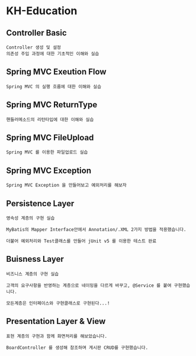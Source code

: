 # KH-Education


## __Controller Basic__
    Controller 생성 및 설정
    의존성 주입 과정에 대한 기초적인 이해와 실습

## __Spring MVC Exeution Flow__
    Spring MVC 의 실행 흐름에 대한 이해와 실습

## __Spring MVC ReturnType__
    핸들러메소드의 리턴타입에 대한 이해와 실습

## __Spring MVC FileUpload__
    Spring MVC 를 이용한 파일업로드 실습

## __Spring MVC Exception__
    Spring MVC Exception 을 만들어보고 예외처리를 해보자

## __Persistence Layer__
    영속성 계층의 구현 실습

    MyBatis의 Mapper Interface안에서 Annotation/.XML 2가지 방법을 적용했습니다.

    더불어 예외처리와 Test클래스를 만들어 jUnit v5 를 이용한 테스트 완료

## __Buisness Layer__
    비즈니스 계층의 구현 실습
    
    고객의 요구사항을 반영하는 계층으로 네이밍을 다르게 바꾸고, @Service 를 붙여 구현했습니다.

    모든계층은 인터페이스와 구현클래스로 구현된다...!

## __Presentation Layer & View__
    표현 계층의 구현과 함께 화면처리를 해보았습니다.

    BoardController 를 생성해 참조하며 게시판 CRUD를 구현했습니다.

